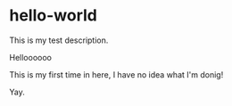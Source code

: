 # hello-world
This is my test description.

Helloooooo

This is my first time in here, I have no idea what I'm donig!

Yay.
